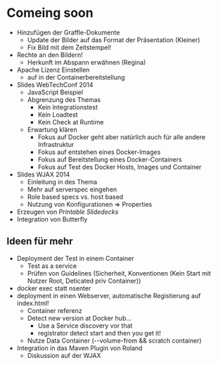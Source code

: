 # Comeing soon

  * Hinzufügen der Graffle-Dokumente
    * Update der Bilder auf das Format der Präsentation (Kleiner)
    * Fix Bild mit dem Zeitstempel!
  * Rechte an den Bildern!
    * Herkunft im Abspann erwähnen (Regina)
  * Apache Lizenz Einstellen
    * auf in der Containerbereitstellung
  * Slides WebTechConf 2014
    * JavaScript Beispiel
    * Abgrenzung des Themas
      * Kein Integrationstest
      * Kein Loadtest
      * Kein Check at Runtime
    * Erwartung klären
      * Fokus auf Docker geht aber natürlich auch für alle andere Infrastruktur
      * Fokus auf entstehen eines Docker-Images
      * Fokus auf Bereitstellung eines Docker-Containers
      * Fokus auf Test des Docker Hosts, Images und Container
  * Slides WJAX 2014
    * Einleitung in des Thema
    * Mehr auf serverspec eingehen
    * Role based specs vs. host based
    * Nutzung von Konfigurationen => Properties
  * Erzeugen von *Printable Slidedecks*
  * Integration von Butterfly

## Ideen für mehr

  * Deployment der Test in einem Container
    * Test as a service
    * Prüfen von Guidelines (Sicherheit, Konventionen (Kein Start mit Nutzer Root, Deticated priv Container))
  * docker exec statt nsenter
  * deployment in einen Webserver, automatische Registierung auf index.html!
    * Container referenz
    * Detect new version at Docker hub...
      * Use a Service discovery vor that
      * registrator detect start and then you get it!
    * Nutze Data Container (--volume-from && scratch container)
  * Integration in das Maven Plugin von Roland
	  * Diskussion auf der WJAX
